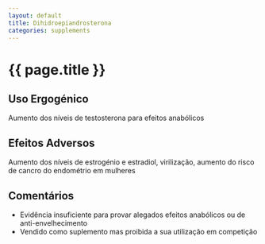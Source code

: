 ```yaml
---
layout: default
title: Dihidroepiandrosterona
categories: supplements
---
```


# {{ page.title }}

## Uso Ergogénico

Aumento dos níveis de testosterona para efeitos anabólicos

## Efeitos Adversos

Aumento dos níveis de estrogénio e estradiol, virilização, aumento do risco de cancro do endométrio em mulheres

## Comentários

* Evidência insuficiente para provar alegados efeitos anabólicos ou de anti-envelhecimento
* Vendido como suplemento mas proibida a sua utilização em competição
